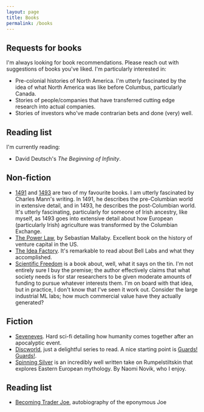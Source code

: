 ```yaml
---
layout: page
title: Books
permalink: /books
---
```


## Requests for books

I'm always looking for book recommendations. Please reach out with suggestions of books you've liked. I'm particularly interested in:

- Pre-colonial histories of North America. I'm utterly fascinated by the idea of what North America was like before Columbus, particularly Canada. 
- Stories of people/companies that have transferred cutting edge research into actual companies. 
- Stories of investors who've made contrarian bets and done (very) well.

## Reading list

I'm currently reading:

- David Deutsch's _The Beginning of Infinity_.

## Non-fiction

- [1491](https://en.wikipedia.org/wiki/1491:_New_Revelations_of_the_Americas_Before_Columbus) and [1493](https://www.amazon.ca/1493-Uncovering-World-Columbus-Created/dp/0307278247) are two of my favourite books. I am utterly fascinated by Charles Mann's writing. In 1491, he describes the pre-Columbian world in extensive detail, and in 1493, he describes the post-Columbian world. It's utterly fascinating, particularly for someone of Irish ancestry, like myself, as 1493 goes into extensive detail about how European (particularly Irish) agriculture was transformed by the Columbian Exchange.
- [The Power Law](https://www.amazon.ca/Power-Law-Venture-Capital-Making/dp/052555999X), by Sebastian Mallaby. Excellent book on the history of venture capital in the US.
- [The Idea Factory](https://www.amazon.ca/Idea-Factory-Great-American-Innovation/dp/0143122797). It's remarkable to read about Bell Labs and what they accomplished.
- [Scientific Freedom](https://www.amazon.ca/Scientific-Freedom-Elixir-Civilization/dp/0578675919) is a book about, well, what it says on the tin. I'm not entirely sure I buy the premise; the author effectively claims that what society needs is for star researchers to be given moderate amounts of funding to pursue whatever interests them. I'm on board with that idea, but in practice, I don't know that I've seen it work out. Consider the large industrial ML labs; how much commercial value have they actually generated?

## Fiction

- [Seveneves](https://en.wikipedia.org/wiki/Seveneves). Hard sci-fi detailing how humanity comes together after an apocalyptic event.
- [Discworld](https://en.wikipedia.org/wiki/Discworld), just a delightful series to read. A nice starting point is [Guards! Guards!](https://en.wikipedia.org/wiki/Guards!_Guards!).
- [Spinning Silver](https://en.wikipedia.org/wiki/Spinning_Silver) is an incredibly well written take on Rumpelstiltskin that explores Eastern European mythology. By Naomi Novik, who I enjoy.

## Reading list

- [Becoming Trader Joe](https://www.amazon.ca/Becoming-Trader-Joe-Business-Still/dp/1400225434), autobiography of the eponymous Joe